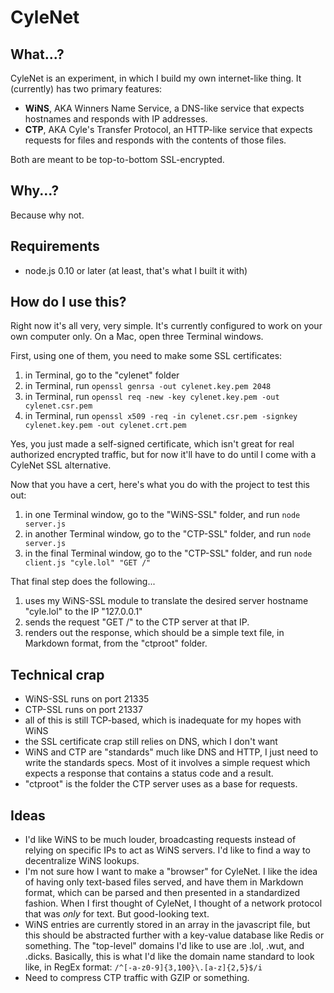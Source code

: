 # CyleNet

## What...?

CyleNet is an experiment, in which I build my own internet-like thing. It (currently) has two primary features:

- **WiNS**, AKA Winners Name Service, a DNS-like service that expects hostnames and responds with IP addresses.
- **CTP**, AKA Cyle's Transfer Protocol, an HTTP-like service that expects requests for files and responds with the contents of those files.

Both are meant to be top-to-bottom SSL-encrypted.

## Why...?

Because why not.

## Requirements

- node.js 0.10 or later (at least, that's what I built it with)

## How do I use this?

Right now it's all very, very simple. It's currently configured to work on your own computer only. On a Mac, open three Terminal windows.

First, using one of them, you need to make some SSL certificates:

1. in Terminal, go to the "cylenet" folder
1. in Terminal, run `openssl genrsa -out cylenet.key.pem 2048`
1. in Terminal, run `openssl req -new -key cylenet.key.pem -out cylenet.csr.pem`
1. in Terminal, run `openssl x509 -req -in cylenet.csr.pem -signkey cylenet.key.pem -out cylenet.crt.pem`

Yes, you just made a self-signed certificate, which isn't great for real authorized encrypted traffic, but for now it'll have to do until I come with a CyleNet SSL alternative.

Now that you have a cert, here's what you do with the project to test this out:

1. in one Terminal window, go to the "WiNS-SSL" folder, and run `node server.js`
1. in another Terminal window, go to the "CTP-SSL" folder, and run `node server.js`
1. in the final Terminal window, go to the "CTP-SSL" folder, and run `node client.js "cyle.lol" "GET /"`

That final step does the following...

1. uses my WiNS-SSL module to translate the desired server hostname "cyle.lol" to the IP "127.0.0.1"
1. sends the request "GET /" to the CTP server at that IP.
1. renders out the response, which should be a simple text file, in Markdown format, from the "ctproot" folder.

## Technical crap

- WiNS-SSL runs on port 21335
- CTP-SSL runs on port 21337
- all of this is still TCP-based, which is inadequate for my hopes with WiNS
- the SSL certificate crap still relies on DNS, which I don't want
- WiNS and CTP are "standards" much like DNS and HTTP, I just need to write the standards specs. Most of it involves a simple request which expects a response that contains a status code and a result.
- "ctproot" is the folder the CTP server uses as a base for requests.

## Ideas

- I'd like WiNS to be much louder, broadcasting requests instead of relying on specific IPs to act as WiNS servers. I'd like to find a way to decentralize WiNS lookups.
- I'm not sure how I want to make a "browser" for CyleNet. I like the idea of having only text-based files served, and have them in Markdown format, which can be parsed and then presented in a standardized fashion. When I first thought of CyleNet, I thought of a network protocol that was *only* for text. But good-looking text.
- WiNS entries are currently stored in an array in the javascript file, but this should be abstracted further with a key-value database like Redis or something. The "top-level" domains I'd like to use are .lol, .wut, and .dicks. Basically, this is what I'd like the domain name standard to look like, in RegEx format: `/^[-a-z0-9]{3,100}\.[a-z]{2,5}$/i`
- Need to compress CTP traffic with GZIP or something.